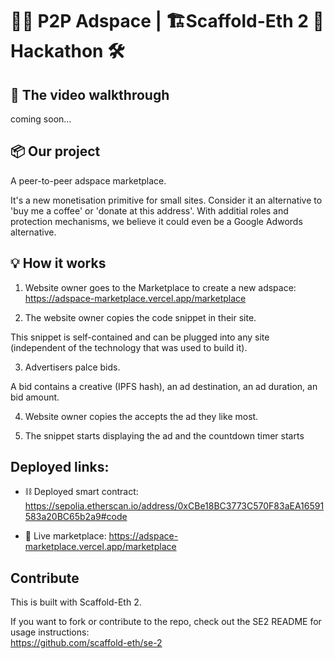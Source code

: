 # 🎺📢 P2P Adspace | 🏗Scaffold-Eth 2 💎 Hackathon 🛠

## 🎥 The video walkthrough

coming soon...

## 📦 Our project
  
A peer-to-peer adspace marketplace.  
  
It's a new monetisation primitive for small sites. Consider it an alternative to  'buy me a coffee' or 'donate at this address'. With additial roles and protection mechanisms, we believe it could even be a Google Adwords alternative. 

## 💡 How it works

1. Website owner goes to the Marketplace to create a new adspace: https://adspace-marketplace.vercel.app/marketplace

2. The website owner copies the code snippet in their site.

This snippet is self-contained and can be plugged into any site (independent of the technology that was used to build it). 

3. Advertisers palce bids.  
  
A bid contains a creative (IPFS hash), an ad destination, an ad duration, an bid amount.

4. Website owner copies the accepts the ad they like most. 

5. The snippet starts displaying the ad and the countdown timer starts

## Deployed links:

- ⛓ Deployed smart contract: https://sepolia.etherscan.io/address/0xCBe18BC3773C570F83aEA16591583a20BC65b2a9#code
  
- 🏪 Live marketplace: https://adspace-marketplace.vercel.app/marketplace

## Contribute

This is built with Scaffold-Eth 2.  
  
If you want to fork or contribute to the repo, check out the SE2 README for usage instructions:  
https://github.com/scaffold-eth/se-2
